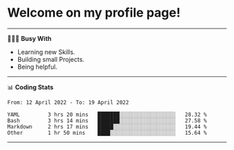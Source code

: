 # Welcome on my profile page!
<!-- print(("dralla"[::-1]+"s").capitalize()) -->

---
👨🏻‍💻 **Busy With**
* Learning new Skills.
* Building small Projects.
* Being helpful.

---
📊 **Coding Stats**
<!--START_SECTION:waka-->

```text
From: 12 April 2022 - To: 19 April 2022

YAML         3 hrs 20 mins   ███████░░░░░░░░░░░░░░░░░░   28.32 %
Bash         3 hrs 14 mins   ███████░░░░░░░░░░░░░░░░░░   27.58 %
Markdown     2 hrs 17 mins   █████░░░░░░░░░░░░░░░░░░░░   19.44 %
Other        1 hr 50 mins    ████░░░░░░░░░░░░░░░░░░░░░   15.64 %
```

<!--END_SECTION:waka-->
---
